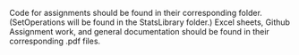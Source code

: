 Code for assignments should be found in their corresponding folder. (SetOperations will be found in the StatsLibrary folder.)
Excel sheets, Github Assignment work, and general documentation should be found in their corresponding .pdf files.
